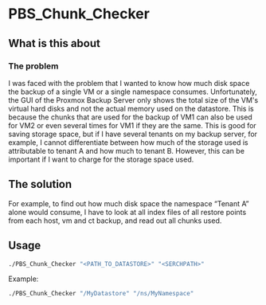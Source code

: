 # PBS_Chunk_Checker
## What is this about
### The problem
I was faced with the problem that I wanted to know how much disk space the backup of a single VM or a single namespace consumes.
Unfortunately, the GUI of the Proxmox Backup Server only shows the total size of the VM's virtual hard disks and not the actual memory used on the datastore.
This is because the chunks that are used for the backup of VM1 can also be used for VM2 or even several times for VM1 if they are the same.
This is good for saving storage space, but if I have several tenants on my backup server, for example, I cannot differentiate between how much of the storage used is attributable to tenant A and how much to tenant B. However, this can be important if I want to charge for the storage space used.
## The solution
For example, to find out how much disk space the namespace “Tenant A” alone would consume, I have to look at all index files of all restore points from each host, vm and ct backup, and read out all chunks used.
## Usage
```bash
./PBS_Chunk_Checker "<PATH_TO_DATASTORE>" "<SERCHPATH>"
```
Example:
```bash
./PBS_Chunk_Checker "/MyDatastore" "/ns/MyNamespace"
```
